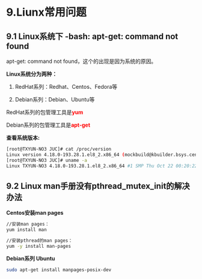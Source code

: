# 9.Liunx常用问题

## 9.1 Linux系统下 -bash: apt-get: command not found

apt-get: command not found，这个的出现是因为系统的原因。

**Linux系统分为两种：**  
1. RedHat系列：Redhat、Centos、Fedora等 

2. Debian系列：Debian、Ubuntu等 

RedHat系列的包管理工具是<font color='red'><strong>yum</strong></font>

Debian系列的包管理工具是<font color='red'><strong>apt-get</strong></font>

**查看系统版本:**

```sh
[root@TXYUN-NO3 JUC]# cat /proc/version
Linux version 4.18.0-193.28.1.el8_2.x86_64 (mockbuild@kbuilder.bsys.centos.org) (gcc version 8.3.1 20191121 (Red Hat 8.3.1-5) (GCC)) #1 SMP Thu Oct 22 00:20:22 UTC 2020
[root@TXYUN-NO3 JUC]# uname -a
Linux TXYUN-NO3 4.18.0-193.28.1.el8_2.x86_64 #1 SMP Thu Oct 22 00:20:22 UTC 2020 x86_64 x86_64 x86_64 GNU/Linux
```
## 9.2  Linux man手册没有pthread_mutex_init的解决办法

**Centos安装man pages**
```sh
//安装man pages：
yum install man

//安装pthread的man pages：
yum -y install man-pages
```
**Debian系列 Ubuntu**
```sh
sudo apt-get install manpages-posix-dev 
```